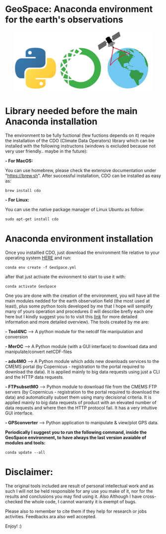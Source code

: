 # GeoSpace: Anaconda environment for the earth's observations 

<p align="center">
  <img width="" height="200" src='/src/Logo.png'>
</p>

# Library needed before the main Anaconda installation

The environment to be fully fuctional (few fuctions depends on it) require the installation of the CDO (Climate Data Operators) library which can be installed with the following instructons (windows is excluded because not very user friendly.. maybe in the future):

**- For MacOS:**

You can use homebrew, please check the extensive documentation under "https://brew.sh". After successful installation, CDO can be installed as easy as:

  ```
  brew install cdo
  ```

  **- For Linux:**
  
  You can use the native package manager of Linux Ubuntu as follow:

  ```
  sudo apt-get install cdo
  ```

# Anaconda environment installation

Once you installled CDO, just download the environment file relative to your operating system [HERE](https://anaconda.org/CSammarco/GeoSpace/files) and run:

```
conda env create -f GeoSpace.yml
```

after that just activate the evironment to start to use it with:

```
conda activate GeoSpace
```

One you are done with the creation of the environment, you will  have all the main modules nedded for the earth observation field (the most used at least), plus some  python tools  developed by me that I hope will semplify many of yours operation and procedures (I will describe brefly each one here but I kindly suggest you to to visit this [link](carmelosammarco.com) for more detailed information and more detailed overview). The tools created by me are:

**- Tool4NC** --> A python module for the netcdf file manipulation and conversion

**- MerOC**   --> A Python module (with a GUI interface) to download data and manipulate/convert netCDF-files 

**- ads4MO**  --> A Python module which adds new downloads services to the CMEMS portal (by Copernicus - registration to the portal required to download the data). It is applied mainly to big data requests using just a CLI and the HTTP data requests.

**- FTPsubsetMO** --> Python module to download file from the CMEMS FTP servers (by Copernicus - registration to the portal required to download the data) and automatically subset them using many decisional criteria. It is applied mainly to big data requests of product with an elevated number of data requests and where then the HTTP protocol fail. It has a very intuitive GUI interface. 

**- GPSconverter** --> Python application to manipulate & view/plot GPS data.

**Periodically I suggest you to run  the following command, inside the GeoSpace environment, to have always the last version avaiable of modules and tools:**

```
conda update --all
```

# Disclaimer:

The original tools included are result of personal intellectual work and as such I will not be held responsible for any use you make of it, nor for the results and conclusions you may find using it. Also Although I have cross-checked the whole code, I cannot warranty it is exempt of bugs. 

Please also to remember to cite them  if they help for research or jobs activities. Feedbacks ara also well accepted.

Enjoy! :)
